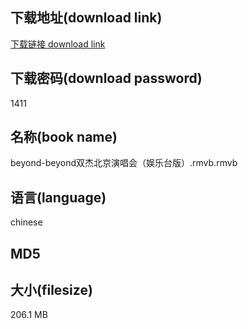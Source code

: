 ## 下载地址(download link)
[下载链接 download link](https://tutu365.netlify.app/?s=beyond-beyond%E5%8F%8C%E6%9D%B0%E5%8C%97%E4%BA%AC%E6%BC%94%E5%94%B1%E4%BC%9A%EF%BC%88%E5%A8%B1%E4%B9%90%E5%8F%B0%E7%89%88%EF%BC%89.rmvb)

## 下载密码(download password)
1411

## 名称(book name)
beyond-beyond双杰北京演唱会（娱乐台版）.rmvb.rmvb

## 语言(language)
chinese

## MD5


## 大小(filesize)
206.1 MB
